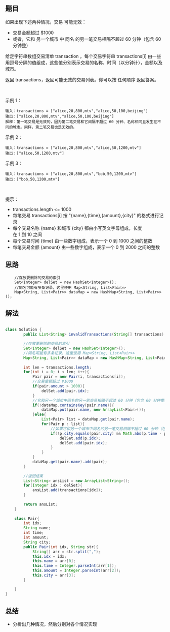 

## 题目

如果出现下述两种情况，交易 可能无效：

- 交易金额超过 $1000
- 或者，它和 另一个城市 中 同名 的另一笔交易相隔不超过 60 分钟（包含 60 分钟整）

给定字符串数组交易清单 transaction 。每个交易字符串 transactions[i] 由一些用逗号分隔的值组成，这些值分别表示交易的名称，时间（以分钟计），金额以及城市。

返回 transactions，返回可能无效的交易列表。你可以按 任何顺序 返回答案。

 

示例 1：

    输入：transactions = ["alice,20,800,mtv","alice,50,100,beijing"]
    输出：["alice,20,800,mtv","alice,50,100,beijing"]
    解释：第一笔交易是无效的，因为第二笔交易和它间隔不超过 60 分钟、名称相同且发生在不同的城市。同样，第二笔交易也是无效的。
示例 2：

    输入：transactions = ["alice,20,800,mtv","alice,50,1200,mtv"]
    输出：["alice,50,1200,mtv"]
示例 3：

    输入：transactions = ["alice,20,800,mtv","bob,50,1200,mtv"]
    输出：["bob,50,1200,mtv"]
 

提示：

- transactions.length <= 1000
- 每笔交易 transactions[i] 按 "{name},{time},{amount},{city}" 的格式进行记录
- 每个交易名称 {name} 和城市 {city} 都由小写英文字母组成，长度在 1 到 10 之间
- 每个交易时间 {time} 由一些数字组成，表示一个 0 到 1000 之间的整数
- 每笔交易金额 {amount} 由一些数字组成，表示一个 0 到 2000 之间的整数


## 思路

        //存放要删除的交易的索引
        Set<Integer> delSet = new HashSet<Integer>();
        //同名可能有多条记录，这里使用 Map<String, List<Pair>>
        Map<String, List<Pair>> dataMap = new HashMap<String, List<Pair>>();


## 解法
```java

class Solution {
        public List<String> invalidTransactions(String[] transactions) {

        //存放要删除的交易的索引
        Set<Integer> delSet = new HashSet<Integer>();
        //同名可能有多条记录，这里使用 Map<String, List<Pair>>
        Map<String, List<Pair>> dataMap = new HashMap<String, List<Pair>>();
        
        int len = transactions.length;
        for(int i = 0; i < len; i++){
            Pair pair = new Pair(i, transactions[i]);
            //交易金额超过 ¥1000
            if(pair.amount > 1000){
                delSet.add(pair.idx);
            }
            //它和另一个城市中同名的另一笔交易相隔不超过 60 分钟（包含 60 分钟整）
            if(!dataMap.containsKey(pair.name)){
                dataMap.put(pair.name, new ArrayList<Pair>());
            }else{
                List<Pair> list = dataMap.get(pair.name);
                for(Pair p : list){
                    //如果它和另一个城市中同名的另一笔交易相隔不超过 60 分钟（包含 60 分钟整）
                    if(!p.city.equals(pair.city) && Math.abs(p.time - pair.time) <= 60){
                        delSet.add(p.idx);
                        delSet.add(pair.idx);
                    }
                }
            }
            dataMap.get(pair.name).add(pair);
        }
        
        //返回结果
        List<String> ansList = new ArrayList<String>();
        for(Integer idx : delSet){
            ansList.add(transactions[idx]);
        }
        
        return ansList;
    }
    
    class Pair{
        int idx;
        String name;
        int time;
        int amount;
        String city;
        public Pair(int idx, String str){
            String[] arr = str.split(",");
            this.idx = idx;
            this.name = arr[0];
            this.time = Integer.parseInt(arr[1]);
            this.amount = Integer.parseInt(arr[2]);
            this.city = arr[3];
        }

    }
}
```

## 总结

- 分析出几种情况，然后分别对各个情况实现 
